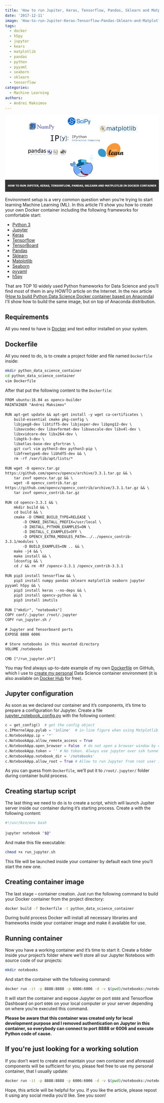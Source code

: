 ```yaml
---
title: 'How to run Jupiter, Keras, Tensorflow, Pandas, Sklearn and Matplotlib in Docker container'
date: '2017-12-11'
image: 'How-to-run-Jupiter-Keras-Tensorflow-Pandas-Sklearn-and-Matplotlib-in-Docker-container.png'
tags:
  - docker
  - h5py
  - jupyter
  - kears
  - matplotlib
  - pandas
  - python
  - pyyaml
  - seaborn
  - sklearn
  - tensorflow
categories:
  - Machine Learning
authors:
  - Andrei Maksimov
---
```


![How to run Jupiter, Keras, Tensorflow, Pandas, Sklearn and Matplotlib in Docker container](How-to-run-Jupiter-Keras-Tensorflow-Pandas-Sklearn-and-Matplotlib-in-Docker-container.png)

Environment setup is a very common question when you’re trying to start learning Machine Learning (ML). In this article I’ll show you how to create your own Docker container including the following frameworks for comfortable start:

- [Python 3](https://www.python.org/)
- [Jupyter](http://jupyter.org/)
- [Keras](https://keras.io/)
- [Tensorflow](https://www.tensorflow.org/)
- [TensorBoard](https://www.tensorflow.org/guide/summaries_and_tensorboard)
- [Pandas](https://pandas.pydata.org/)
- [Sklearn](http://scikit-learn.org/stable/)
- [Matplotlib](https://matplotlib.org/)
- [Seaborn](https://seaborn.pydata.org/)
- [pyyaml](https://pypi.python.org/pypi/PyYAML)
- [h5py](http://www.h5py.org/)

That are TOP 10 widely used Python frameworks for Data Science and you’ll find most of them in any HOWTO article on the Internet. In the nex article ([How to build Python Data Science Docker container based on Anaconda](how-to-build-python-data-science-docker-container-based-on-anaconda)) I'll show how to build the same image, but on top of Anaconda distribution.

## Requirements

All you need to have is [Docker](https://www.docker.com/) and text editor installed on your system.

## Dockerfile

All you need to do, is to create a project folder and file named `Dockerfile` inside:

```sh
mkdir python_data_science_container
cd python_data_science_container
vim Dockerfile
```

After that put the following content to the `Dockerfile`:

```docker
FROM ubuntu:16.04 as opencv-builder
MAINTAINER "Andrei Maksimov"

RUN apt-get update && apt-get install -y wget ca-certificates \
    build-essential cmake pkg-config \
    libjpeg8-dev libtiff5-dev libjasper-dev libpng12-dev \
    libavcodec-dev libavformat-dev libswscale-dev libv4l-dev \
    libxvidcore-dev libx264-dev \
    libgtk-3-dev \
    libatlas-base-dev gfortran \
    git curl vim python3-dev python3-pip \
    libfreetype6-dev libhdf5-dev && \
    rm -rf /var/lib/apt/lists/*

RUN wget -O opencv.tar.gz https://github.com/opencv/opencv/archive/3.3.1.tar.gz && \
    tar zxvf opencv.tar.gz && \
    wget -O opencv_contrib.tar.gz https://github.com/opencv/opencv_contrib/archive/3.3.1.tar.gz && \
    tar zxvf opencv_contrib.tar.gz

RUN cd opencv-3.3.1 && \
    mkdir build && \
    cd build && \
    cmake -D CMAKE_BUILD_TYPE=RELEASE \
        -D CMAKE_INSTALL_PREFIX=/usr/local \
        -D INSTALL_PYTHON_EXAMPLES=ON \
        -D INSTALL_C_EXAMPLES=OFF \
        -D OPENCV_EXTRA_MODULES_PATH=../../opencv_contrib-3.3.1/modules \
        -D BUILD_EXAMPLES=ON .. && \
    make -j4 && \
    make install && \
    ldconfig && \
    cd / && rm -Rf /opencv-3.3.1 /opencv_contrib-3.3.1

RUN pip3 install tensorflow && \
    pip3 install numpy pandas sklearn matplotlib seaborn jupyter pyyaml h5py && \
    pip3 install keras --no-deps && \
    pip3 install opencv-python && \
    pip3 install imutils

RUN ["mkdir", "notebooks"]
COPY conf/.jupyter /root/.jupyter
COPY run_jupyter.sh /

# Jupyter and Tensorboard ports
EXPOSE 8888 6006

# Store notebooks in this mounted directory
VOLUME /notebooks

CMD ["/run_jupyter.sh"]
```

You may find always up-to-date example of my own [Dockerfile](https://github.com/andreivmaksimov/python_data_science/blob/master/Dockerfile) on GitHub, which I use to [create my personal](https://travis-ci.org/andreivmaksimov/python_data_science) Data Science container environment (it is also available on [Docker Hub](https://hub.docker.com/r/amaksimov/python_data_science/) for free).

## Jupyter configuration

As soon as we declared our container and it’s components, it’s time to prepare a configuration for Jupyter. Create a file [jupyter_notebook_config.py](https://github.com/andreivmaksimov/python_data_science/blob/master/jupyter_notebook_config.py) with the following content:

```python
c = get_config()  # get the config object
c.IPKernelApp.pylab = 'inline'  # in-line figure when using Matplotlib
c.NotebookApp.ip = '*'
c.NotebookApp.allow_remote_access = True
c.NotebookApp.open_browser = False  # do not open a browser window by default when using notebooks
c.NotebookApp.token = '' # No token. Always use jupyter over ssh tunnel
c.NotebookApp.notebook_dir = '/notebooks'
c.NotebookApp.allow_root = True # Allow to run Jupyter from root user inside Docker container
```

As you can guess from `Dockerfile`, we’ll put it to `/root/.jupyter/` folder during container build process.

## Creating startup script

The last thing we need to do is to create a script, which will launch Jupiter server inside our container during it’s starting process. Create a with the following content:

```sh
#!/usr/bin/env bash

jupyter notebook "$@"
```

And make this file executable:

```sh
chmod +x run_jupyter.sh
```

This file will be launched inside your container by default each time you’ll start the new one.

## Creating container image

The last stage – container creation. Just run the following command to build your Docker container from the project directory:

```sh
docker build -f Dockerfile -t python_data_science_container
```

During build process Docker will install all necessary libraries and frameworks inside your container image and make it available for use.

## Running container

Now you have a working container and it’s time to start it. Create a folder inside your project’s folder where we’ll store all our Jupyter Noteboos with source code of our projects:

```sh
mkdir notebooks
```

And start the container with the following command:

```sh
docker run -it -p 8888:8888 -p 6006:6006 -d -v $(pwd)/notebooks:/notebooks python_data_science_container
```

It will start the container and expose Jupyter on port `8888` and Tensorflow Dashboard on port `6006` on your local computer or your server depending on where you’re executed this command.

**Please be aware that this container was created only for local development purpose and I removed authentication on Jupyter in this container, so everybody can connect to port 8888 or 6006 and execute Python code of cause.**

## If you're just looking for a working solution

If you don’t want to create and maintain your own container and aforesaid components will be sufficient for you, please feel free to use my personal container, that I usually update:

```sh
docker run -it -p 8888:8888 -p 6006:6006 -d -v $(pwd)/notebooks:/notebooks amaksimov/python_data_science
```

Hope, this article will be helpful for you. If you like the article, please repost it using any social media you’d like. See you soon!
